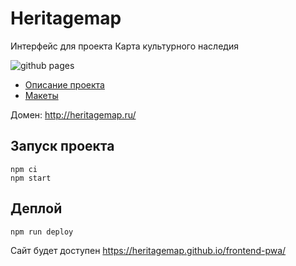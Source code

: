 # Heritagemap

Интерфейс для проекта Карта культурного наследия

![github pages](https://github.com/heritagemap/frontend-pwa/workflows/github%20pages/badge.svg)

* [Описание проекта](https://docs.google.com/document/d/1bpw8FTeO7qaeNl80i2_HYv3d5WKvQmDGtj2CVA8BvcI/edit?usp=sharing)<br>
* [Макеты](https://www.figma.com/file/vODnoP8IgmbJ67nAoON4qE/heritagemap.ru-%2F-layouts)<br>

Домен: http://heritagemap.ru/

## Запуск проекта

```
npm ci
npm start
```

## Деплой

```
npm run deploy
```

Сайт будет доступен https://heritagemap.github.io/frontend-pwa/
